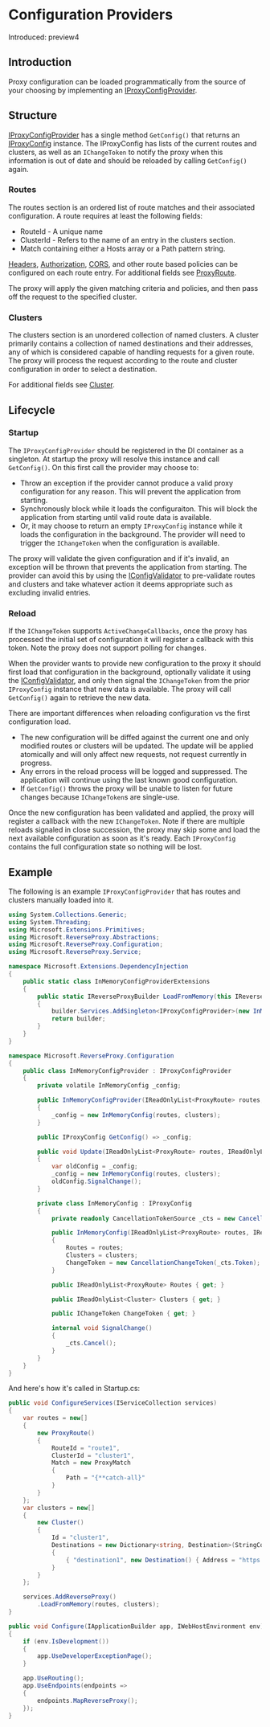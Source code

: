 # Configuration Providers

Introduced: preview4

## Introduction
Proxy configuration can be loaded programmatically from the source of your choosing by implementing an [IProxyConfigProvider](xref:Microsoft.ReverseProxy.Service.IProxyConfigProvider).

## Structure
[IProxyConfigProvider](xref:Microsoft.ReverseProxy.Service.IProxyConfigProvider) has a single method `GetConfig()` that returns an [IProxyConfig](xref:Microsoft.ReverseProxy.Service.IProxyConfig) instance. The IProxyConfig has lists of the current routes and clusters, as well as an `IChangeToken` to notify the proxy when this information is out of date and should be reloaded by calling `GetConfig()` again.

### Routes
The routes section is an ordered list of route matches and their associated configuration. A route requires at least the following fields:
- RouteId - A unique name
- ClusterId - Refers to the name of an entry in the clusters section.
- Match containing either a Hosts array or a Path pattern string.

[Headers](header-routing.md), [Authorization](authn-authz.md), [CORS](cors.md), and other route based policies can be configured on each route entry. For additional fields see [ProxyRoute](xref:Microsoft.ReverseProxy.Abstractions.ProxyRoute).

The proxy will apply the given matching criteria and policies, and then pass off the request to the specified cluster.

### Clusters
The clusters section is an unordered collection of named clusters. A cluster primarily contains a collection of named destinations and their addresses, any of which is considered capable of handling requests for a given route. The proxy will process the request according to the route and cluster configuration in order to select a destination.

For additional fields see [Cluster](xref:Microsoft.ReverseProxy.Abstractions.Cluster).

## Lifecycle

### Startup
The `IProxyConfigProvider` should be registered in the DI container as a singleton. At startup the proxy will resolve this instance and call `GetConfig()`. On this first call the provider may choose to:
- Throw an exception if the provider cannot produce a valid proxy configuration for any reason. This will prevent the application from starting.
- Synchronously block while it loads the configuraiton. This will block the application from starting until valid route data is available.
- Or, it may choose to return an empty `IProxyConfig` instance while it loads the configuration in the background. The provider will need to trigger the `IChangeToken` when the configuration is available.

The proxy will validate the given configuration and if it's invalid, an exception will be thrown that prevents the application from starting. The provider can avoid this by using the [IConfigValidator](xref:Microsoft.ReverseProxy.Service.IConfigValidator) to pre-validate routes and clusters and take whatever action it deems appropriate such as excluding invalid entries.

### Reload
If the `IChangeToken` supports `ActiveChangeCallbacks`, once the proxy has processed the initial set of configuration it will register a callback with this token. Note the proxy does not support polling for changes.

When the provider wants to provide new configuration to the proxy it should first load that configuration in the background, optionally validate it using the [IConfigValidator](xref:Microsoft.ReverseProxy.Service.IConfigValidator), and only then signal the `IChangeToken` from the prior `IProxyConfig` instance that new data is available. The proxy will call `GetConfig()` again to retrieve the new data.

There are important differences when reloading configuration vs the first configuration load.
- The new configuration will be diffed against the current one and only modified routes or clusters will be updated. The update will be applied atomically and will only affect new requests, not request currently in progress.
- Any errors in the reload process will be logged and suppressed. The application will continue using the last known good configuration.
- If `GetConfig()` throws the proxy will be unable to listen for future changes because `IChangeToken`s are single-use.

Once the new configuration has been validated and applied, the proxy will register a callback with the new `IChangeToken`. Note if there are multiple reloads signaled in close succession, the proxy may skip some and load the next available configuration as soon as it's ready. Each `IProxyConfig` contains the full configuration state so nothing will be lost.

## Example
The following is an example `IProxyConfigProvider` that has routes and clusters manually loaded into it.

```C#
using System.Collections.Generic;
using System.Threading;
using Microsoft.Extensions.Primitives;
using Microsoft.ReverseProxy.Abstractions;
using Microsoft.ReverseProxy.Configuration;
using Microsoft.ReverseProxy.Service;

namespace Microsoft.Extensions.DependencyInjection
{
    public static class InMemoryConfigProviderExtensions
    {
        public static IReverseProxyBuilder LoadFromMemory(this IReverseProxyBuilder builder, IReadOnlyList<ProxyRoute> routes, IReadOnlyList<Cluster> clusters)
        {
            builder.Services.AddSingleton<IProxyConfigProvider>(new InMemoryConfigProvider(routes, clusters));
            return builder;
        }
    }
}

namespace Microsoft.ReverseProxy.Configuration
{
    public class InMemoryConfigProvider : IProxyConfigProvider
    {
        private volatile InMemoryConfig _config;

        public InMemoryConfigProvider(IReadOnlyList<ProxyRoute> routes, IReadOnlyList<Cluster> clusters)
        {
            _config = new InMemoryConfig(routes, clusters);
        }

        public IProxyConfig GetConfig() => _config;

        public void Update(IReadOnlyList<ProxyRoute> routes, IReadOnlyList<Cluster> clusters)
        {
            var oldConfig = _config;
            _config = new InMemoryConfig(routes, clusters);
            oldConfig.SignalChange();
        }

        private class InMemoryConfig : IProxyConfig
        {
            private readonly CancellationTokenSource _cts = new CancellationTokenSource();

            public InMemoryConfig(IReadOnlyList<ProxyRoute> routes, IReadOnlyList<Cluster> clusters)
            {
                Routes = routes;
                Clusters = clusters;
                ChangeToken = new CancellationChangeToken(_cts.Token);
            }

            public IReadOnlyList<ProxyRoute> Routes { get; }

            public IReadOnlyList<Cluster> Clusters { get; }

            public IChangeToken ChangeToken { get; }

            internal void SignalChange()
            {
                _cts.Cancel();
            }
        }
    }
}
```

And here's how it's called in Startup.cs:
```C#
public void ConfigureServices(IServiceCollection services)
{
    var routes = new[]
    {
        new ProxyRoute()
        {
            RouteId = "route1",
            ClusterId = "cluster1",
            Match = new ProxyMatch
            {
                Path = "{**catch-all}"
            }
        }
    };
    var clusters = new[]
    {
        new Cluster()
        {
            Id = "cluster1",
            Destinations = new Dictionary<string, Destination>(StringComparer.OrdinalIgnoreCase)
            {
                { "destination1", new Destination() { Address = "https://example.com" } }
            }
        }
    };

    services.AddReverseProxy()
        .LoadFromMemory(routes, clusters);
}

public void Configure(IApplicationBuilder app, IWebHostEnvironment env)
{
    if (env.IsDevelopment())
    {
        app.UseDeveloperExceptionPage();
    }

    app.UseRouting();
    app.UseEndpoints(endpoints =>
    {
        endpoints.MapReverseProxy();
    });
}
```

